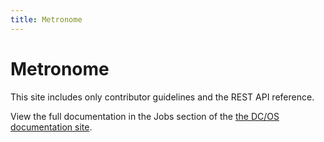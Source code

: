 ```yaml
---
title: Metronome
---
```


# Metronome

This site includes only contributor guidelines and the REST API reference.

View the full documentation in the Jobs section of the [the DC/OS documentation site](https://dcos.io/docs/1.10/deploying-jobs/).
